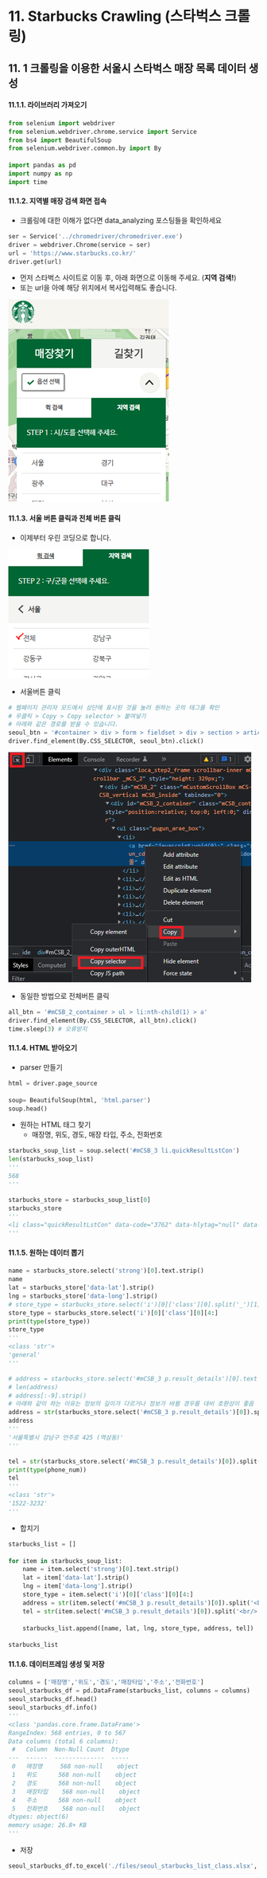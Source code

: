 # 11. Starbucks Crawling (스타벅스 크롤링)

## 11. 1 크롤링을 이용한 서울시 스타벅스 매장 목록 데이터 생성



#### 11.1.1. 라이브러리 가져오기

```python
from selenium import webdriver
from selenium.webdriver.chrome.service import Service
from bs4 import BeautifulSoup
from selenium.webdriver.common.by import By

import pandas as pd
import numpy as np
import time
```



#### 11.1.2. 지역별 매장 검색 화면 접속

- 크롤링에 대한 이해가 없다면 data_analyzing 포스팅들을 확인하세요

```python
ser = Service('../chromedriver/chromedriver.exe')
driver = webdriver.Chrome(service = ser)
url = 'https://www.starbucks.co.kr/'
driver.get(url)
```

- 먼저 스타벅스 사이트로 이동 후, 아래 화면으로 이동해 주세요. (**지역 검색!**)
- 또는 url을 아예 해당 위치에서 복사입력해도 좋습니다.

![image-20220119174302254](image.assets/image-20220119174302254.png)



#### 11.1.3. 서울 버튼 클릭과 전체 버튼 클릭

- 이제부터 우린 코딩으로 합니다.

![image-20220119174640582](image.assets/image-20220119174640582.png)

- 서울버튼 클릭

```python
# 웹페이지 관리자 모드에서 상단에 표시된 것을 눌러 원하는 곳의 태그를 확인
# 우클릭 > Copy > Copy selector > 붙여넣기
# 아래와 같은 경로를 받을 수 있습니다. 
seoul_btn = '#container > div > form > fieldset > div > section > article.find_store_cont > article > article:nth-child(4) > div.loca_step1 > div.loca_step1_cont > ul > li:nth-child(1) > a'
driver.find_element(By.CSS_SELECTOR, seoul_btn).click()
```

![Untitled](image.assets/Untitled.png)

- 동일한 방법으로 전체버튼 클릭

```python
all_btn = '#mCSB_2_container > ul > li:nth-child(1) > a'
driver.find_element(By.CSS_SELECTOR, all_btn).click()
time.sleep(3) # 오류방지
```



#### 11.1.4. HTML 받아오기

- parser 만들기

```python
html = driver.page_source

soup= BeautifulSoup(html, 'html.parser')
soup.head()
```

- 원하는 HTML 태그 찾기
  - 매장명, 위도, 경도, 매장 타입, 주소, 전화번호

```python
starbucks_soup_list = soup.select('#mCSB_3 li.quickResultLstCon')
len(starbucks_soup_list)
'''
568
'''
```

```python
starbucks_store = starbucks_soup_list[0]
starbucks_store
'''
<li class="quickResultLstCon" data-code="3762" data-hlytag="null" data-index="0" data-lat="37.501087" data-long="127.043069" data-name="역삼아레나빌딩" data-storecd="1509" style="background:#fff"> <strong data-my_siren_order_store_yn="N" data-name="역삼아레나빌딩" data-store="1509" data-yn="N">역삼아레나빌딩  </strong> <p class="result_details">서울특별시 강남구 언주로 425 (역삼동)<br/>1522-3232</p> <i class="pin_general">리저브 매장 2번</i></li>
'''
```


#### 11.1.5. 원하는 데이터 뽑기

```python
name = starbucks_store.select('strong')[0].text.strip()
name
lat = starbucks_store['data-lat'].strip()
lng = starbucks_store['data-long'].strip()
# store_type = starbucks_store.select('i')[0]['class'][0].split('_')[1]
store_type = starbucks_store.select('i')[0]['class'][0][4:]
print(type(store_type))
store_type
'''
<class 'str'>
'general'
'''
```

```python
# address = starbucks_store.select('#mCSB_3 p.result_details')[0].text
# len(address)
# address[:-9].strip()
# 아래와 같이 하는 이유는 정보의 길이가 다르거나 정보가 바뀔 경우를 대비 호환성이 좋음
address = str(starbucks_store.select('#mCSB_3 p.result_details')[0]).split('<br/>')[0].split('>')[1]
address
'''
'서울특별시 강남구 언주로 425 (역삼동)'
'''
```

```python
tel = str(starbucks_store.select('#mCSB_3 p.result_details')[0]).split('<br/>')[1].split('<')[0]
print(type(phone_num))
tel
'''
<class 'str'>
'1522-3232'
'''
```

- 합치기

```python
starbucks_list = []

for item in starbucks_soup_list:
    name = item.select('strong')[0].text.strip()
    lat = item['data-lat'].strip()
    lng = item['data-long'].strip()
    store_type = item.select('i')[0]['class'][0][4:]
    address = str(item.select('#mCSB_3 p.result_details')[0]).split('<br/>')[0].split('>')[1]
    tel = str(item.select('#mCSB_3 p.result_details')[0]).split('<br/>')[1].split('<')[0]
    
    starbucks_list.append([name, lat, lng, store_type, address, tel])
    
starbucks_list
```
#### 11.1.6. 데이터프레임 생성 및 저장

```python
columns = ['매장명','위도','경도','매장타입','주소','전화번호']
seoul_starbucks_df = pd.DataFrame(starbucks_list, columns = columns)
seoul_starbucks_df.head()
seoul_starbucks_df.info()
'''
<class 'pandas.core.frame.DataFrame'>
RangeIndex: 568 entries, 0 to 567
Data columns (total 6 columns):
 #   Column  Non-Null Count  Dtype 
---  ------  --------------  ----- 
 0   매장명     568 non-null    object
 1   위도      568 non-null    object
 2   경도      568 non-null    object
 3   매장타입    568 non-null    object
 4   주소      568 non-null    object
 5   전화번호    568 non-null    object
dtypes: object(6)
memory usage: 26.8+ KB
'''
```

- 저장

```python
seoul_starbucks_df.to_excel('./files/seoul_starbucks_list_class.xlsx', index = False)
```

